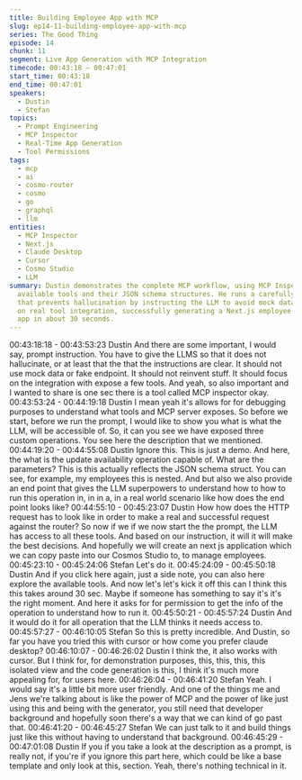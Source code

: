```yaml
---
title: Building Employee App with MCP
slug: ep14-11-building-employee-app-with-mcp
series: The Good Thing
episode: 14
chunk: 11
segment: Live App Generation with MCP Integration
timecode: 00:43:18 – 00:47:01
start_time: 00:43:18
end_time: 00:47:01
speakers:
  - Dustin
  - Stefan
topics:
  - Prompt Engineering
  - MCP Inspector
  - Real-Time App Generation
  - Tool Permissions
tags:
  - mcp
  - ai
  - cosmo-router
  - cosmo
  - go
  - graphql
  - llm
entities:
  - MCP Inspector
  - Next.js
  - Claude Desktop
  - Cursor
  - Cosmo Studio
  - LLM
summary: Dustin demonstrates the complete MCP workflow, using MCP Inspector to show
  available tools and their JSON schema structures. He runs a carefully crafted prompt
  that prevents hallucination by instructing the LLM to avoid mock data and focus
  on real tool integration, successfully generating a Next.js employee management
  app in about 30 seconds.
---
```


00:43:18:18 - 00:43:53:23
Dustin
And there are some important, I would say, prompt instruction. You have to give the LLMS so
that it does not hallucinate, or at least that the that the instructions are clear. It should not use
mock data or fake endpoint. It should not reinvent stuff. It should focus on the integration with
expose a few tools. And yeah, so also important and I wanted to share is one sec there is a tool
called MCP inspector okay.
00:43:53:24 - 00:44:19:18
Dustin
I mean yeah it's allows for for debugging purposes to understand what tools and MCP server
exposes. So before we start, before we run the prompt, I would like to show you what is what
the LLM, will be accessible of. So, it can you see we have exposed three custom operations.
You see here the description that we mentioned.
00:44:19:20 - 00:44:55:08
Dustin
Ignore this. This is just a demo. And here, the what is the update availability operation capable
of. What are the parameters? This is this actually reflects the JSON schema struct. You can
see, for example, my employees this is nested. And but also we also provide an end point that
gives the LLM superpowers to understand how to how to run this operation in, in in a, in a real
world scenario like how does the end point looks like?
00:44:55:10 - 00:45:23:07
Dustin
How how does the HTTP request has to look like in order to make a real and successful request
against the router? So now if we if we now start the the prompt, the LLM has access to all these
tools. And based on our instruction, it will it will make the best decisions. And hopefully we will
create an next js application which we can copy paste into our Cosmos Studio to, to manage
employees.
00:45:23:10 - 00:45:24:06
Stefan
Let's do it.
00:45:24:09 - 00:45:50:18
Dustin
And if you click here again, just a side note, you can also here explore the available tools. And
now let's let's kick it off this can I think this this takes around 30 sec. Maybe if someone has
something to say it's it's the right moment. And here it asks for for permission to get the info of
the operation to understand how to run it.
00:45:50:21 - 00:45:57:24
Dustin
And it would do it for all operation that the LLM thinks it needs access to.
00:45:57:27 - 00:46:10:05
Stefan
So this is pretty incredible. And Dustin, so far you have you tried this with cursor or how come
you prefer claude desktop?
00:46:10:07 - 00:46:26:02
Dustin
I think the, it also works with cursor. But I think for, for demonstration purposes, this, this, this,
this isolated view and the code generation is this, I think it's much more appealing for, for users
here.
00:46:26:04 - 00:46:41:20
Stefan
Yeah. I would say it's a little bit more user friendly. And one of the things me and Jens we're
talking about is like the power of MCP and the power of like just using this and being with the
generator, you still need that developer background and hopefully soon there's a way that we
can kind of go past that.
00:46:41:20 - 00:46:45:27
Stefan
We can just talk to it and build things just like this without having to understand that background.
00:46:45:29 - 00:47:01:08
Dustin
If you if you take a look at the description as a prompt, is really not, if you're if you ignore this
part here, which could be like a base template and only look at this, section. Yeah, there's
nothing technical in it.